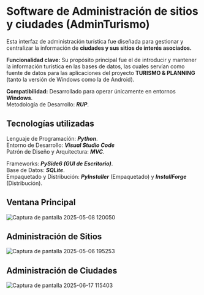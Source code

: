 # Software de Administración de sitios y ciudades (AdminTurismo)
Esta interfaz de administración turística fue diseñada para gestionar y centralizar la información de **ciudades y sus sitios de interés asociados.**  

**Funcionalidad clave:** Su propósito principal fue el de introducir y mantener la información turística en las bases de datos, las cuales servían como fuente de datos para las aplicaciones del proyecto **TURISMO & PLANNING** (tanto la versión de Windows como la de Android).  

**Compatibilidad:** Desarrollado para operar únicamente en entornos **Windows**.  
Metodología de Desarrollo: **_RUP_**. 

## Tecnologías utilizadas

Lenguaje de Programación: **_Python_**.  
Entorno de Desarrollo: **_Visual Studio Code_**  
Patrón de Diseño y Arquitectura: **_MVC_**.  

Frameworks: **_PySide6 (GUI de Escritorio)_**.  
Base de Datos: **_SQLite_**.  
Empaquetado y Distribución: **_PyInstaller_** (Empaquetado) y **_InstallForge_** (Distribución).

Ventana Principal
-
![Captura de pantalla 2025-05-08 120050](https://github.com/user-attachments/assets/b070265d-0962-4c84-9b41-afcc150df737)

Administración de Sitios
-
![Captura de pantalla 2025-05-06 195253](https://github.com/user-attachments/assets/3d8fd0fc-52a3-4267-b59e-55e93719cb0f)

Administración de Ciudades
-
![Captura de pantalla 2025-06-17 115403](https://github.com/user-attachments/assets/25a7937f-9cdf-4481-b8fd-faa9f0184a17)
